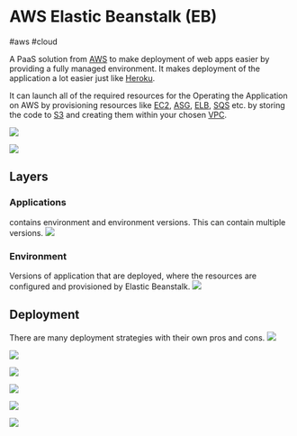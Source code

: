 # AWS Elastic Beanstalk (EB)
#aws #cloud 


A PaaS solution from [AWS](Cloud%20Computing/AWS/AWS.md) to make deployment of web apps easier by providing a fully managed environment. It makes deployment of the application a lot easier just like [Heroku](Heroku).

It can launch all of the required resources for the Operating the Application on AWS by provisioning resources like [EC2](Cloud%20Computing/AWS/Compute/EC2.md), [ASG](Cloud%20Computing/AWS/Compute/ASG.md), [ELB](Cloud%20Computing/AWS/Compute/ELB.md), [SQS](Cloud%20Computing/AWS/Application%20Integration/SQS.md) etc. by storing the code to [S3](Cloud%20Computing/AWS/Storage/S3.md) and creating them within your chosen [VPC](Cloud%20Computing/AWS/Networking/VPC.md).

![](Attachments/Pasted%20image%2020230326145552.png)


![](Attachments/Pasted%20image%2020230326151234.png)
## Layers

### Applications
contains environment and environment versions. This can contain multiple versions. 
![](Attachments/Pasted%20image%2020230326150050.png)

### Environment
Versions of application that are deployed, where the resources are configured and provisioned by Elastic Beanstalk.
![](Attachments/Pasted%20image%2020230326150123.png)



## Deployment

There are many deployment strategies with their own pros and cons.
![](Attachments/Pasted%20image%2020230326151321.png)

![](Attachments/Pasted%20image%2020230326151437.png)

![](Attachments/Pasted%20image%2020230326151449.png)

![](Attachments/Pasted%20image%2020230326151504.png)

![](Attachments/Pasted%20image%2020230326151518.png)

![](Attachments/Pasted%20image%2020230326151539.png)